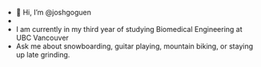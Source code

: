 - 👋 Hi, I’m @joshgoguen
- 
- I am currently in my third year of studying Biomedical Engineering at UBC Vancouver
- Ask me about snowboarding, guitar playing, mountain biking, or staying up late grinding.

<!---
joshgoguen/joshgoguen is a ✨ special ✨ repository because its `README.md` (this file) appears on your GitHub profile.
You can click the Preview link to take a look at your changes.
--->

